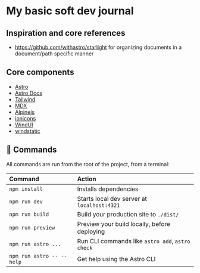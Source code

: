 # My basic soft dev journal

## Inspiration and core references
* https://github.com/withastro/starlight for organizing documents in a document/path specific manner

## Core components
* [Astro]([https://](https://astro.build/))
* [Astro Docs](https://github.com/withastro/docs)
* [Tailwind]([https://](https://docs.astro.build/en/guides/integrations-guide/tailwind/))
* [MDX](https://docs.astro.build/en/guides/integrations-guide/mdx/)
* [Alpinejs](https://docs.astro.build/en/guides/integrations-guide/alpinejs/)
* [ionicons]([https://](https://ionic.io/ionicons))
* [WindUI](https://wind-ui.com/)
* [windstatic](https://windstatic.com/)

## 🧞 Commands

All commands are run from the root of the project, from a terminal:

| Command                   | Action                                           |
| :------------------------ | :----------------------------------------------- |
| `npm install`             | Installs dependencies                            |
| `npm run dev`             | Starts local dev server at `localhost:4321`      |
| `npm run build`           | Build your production site to `./dist/`          |
| `npm run preview`         | Preview your build locally, before deploying     |
| `npm run astro ...`       | Run CLI commands like `astro add`, `astro check` |
| `npm run astro -- --help` | Get help using the Astro CLI                     |


